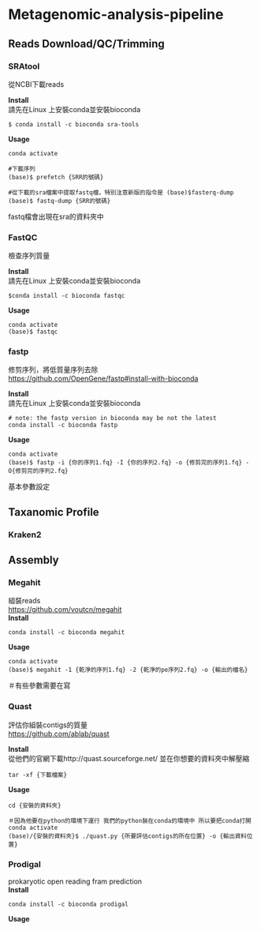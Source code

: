 # Metagenomic-analysis-pipeline 

## Reads Download/QC/Trimming

### SRAtool
從NCBI下載reads

**Install**  
請先在Linux 上安裝conda並安裝bioconda  
```
$ conda install -c bioconda sra-tools
```  

**Usage**  
```
conda activate

#下載序列
(base)$ prefetch {SRR的號碼}  

#從下載的sra檔案中提取fastq檔，特別注意新版的指令是 (base)$fasterq-dump
(base)$ fastq-dump {SRR的號碼} 
``` 
fastq檔會出現在sra的資料夾中

### FastQC
檢查序列質量

**Install**  
請先在Linux 上安裝conda並安裝bioconda  
```
$conda install -c bioconda fastqc
```  

**Usage**  
```
conda activate
(base)$ fastqc
```

### fastp
修剪序列，將低質量序列去除  
https://github.com/OpenGene/fastp#install-with-bioconda

**Install**   
請先在Linux 上安裝conda並安裝bioconda  
```
# note: the fastp version in bioconda may be not the latest
conda install -c bioconda fastp
```  

**Usage**  
```
conda activate
(base)$ fastp -i {你的序列1.fq} -I {你的序列2.fq} -o {修剪完的序列1.fq} -O{修剪完的序列2.fq}
```
基本參數設定

## Taxanomic Profile
### Kraken2

## Assembly
### Megahit
組裝reads  
https://github.com/voutcn/megahit  
**Install**  
```
conda install -c bioconda megahit
```   
**Usage**  
```
conda activate
(base)$ megahit -1 {乾淨的序列1.fq} -2 {乾淨的pe序列2.fq} -o {輸出的檔名} 
```   
＃有些參數需要在寫  

### Quast
評估你組裝contigs的質量  
https://github.com/ablab/quast  

**Install**  
從他們的官網下載http://quast.sourceforge.net/ 並在你想要的資料夾中解壓縮  
```
tar -xf {下載檔案}
```

**Usage**  
```
cd {安裝的資料夾}

＃因為他要在python的環境下運行 我們的python裝在conda的環境中 所以要把conda打開
conda activate
(base)/{安裝的資料夾}$ ./quast.py {所要評估contigs的所在位置} -o {輸出資料位置}
```


### Prodigal
prokaryotic open reading fram prediction  
**Install**    
```
conda install -c bioconda prodigal
```  
**Usage**    
